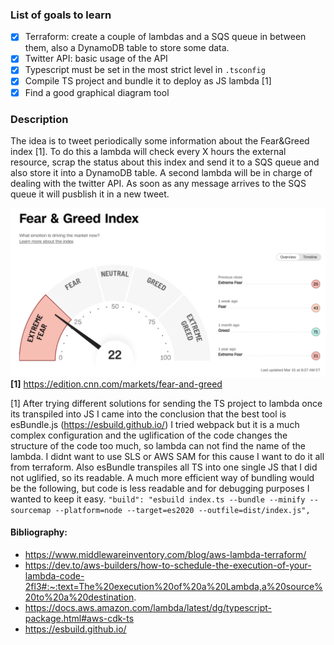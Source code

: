### List of goals to learn
- [X] Terraform: create a couple of lambdas and a SQS queue in between them, also a DynamoDB table to store some data.
- [X] Twitter API: basic usage of the API
- [X] Typescript must be set in the most strict level in `.tsconfig`
- [X] Compile TS project and bundle it to deploy as JS lambda [1]
- [X] Find a good graphical diagram tool

### Description
The idea is to tweet periodically some information about the Fear&Greed index [1]. To do this a lambda will check every X hours the external resource, scrap the status about this index and send it to a SQS queue and also store it into a DynamoDB table.
A second lambda will be in charge of dealing with the twitter API. As soon as any message arrives to the SQS queue it will pusblish it in a new tweet.

![](images/Fear&GreedIndex.png)
<b>[1]</b> https://edition.cnn.com/markets/fear-and-greed


[1] After trying different solutions for sending the TS project to lambda once its transpiled into JS I came into the conclusion that the best tool is esBundle.js (https://esbuild.github.io/)
I tried webpack but it is a much complex configuration and the uglification of the code changes the structure of the code too much, so lambda can not find the name of the lambda. I didnt
want to use SLS or AWS SAM for this cause I want to do it all from terraform. Also esBundle transpiles all TS into one single JS that I did not uglified, so its readable. A much more efficient
way of bundling would be the following, but code is less readable and for debugging purposes I wanted to keep it easy.
```"build": "esbuild index.ts --bundle --minify --sourcemap --platform=node --target=es2020 --outfile=dist/index.js",```


#### Bibliography: 

- https://www.middlewareinventory.com/blog/aws-lambda-terraform/
- https://dev.to/aws-builders/how-to-schedule-the-execution-of-your-lambda-code-2fl3#:~:text=The%20execution%20of%20a%20Lambda,a%20source%20to%20a%20destination.
- https://docs.aws.amazon.com/lambda/latest/dg/typescript-package.html#aws-cdk-ts
- https://esbuild.github.io/